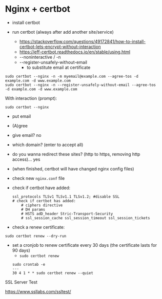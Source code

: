 # Nginx + certbot

- install certbot

- run certbot (always after add another site/service)
  - https://stackoverflow.com/questions/49172841/how-to-install-certbot-lets-encrypt-without-interaction
  - https://eff-certbot.readthedocs.io/en/stable/using.html
  - --noninteractive / -n
  - --register-unsafely-without-email
    - to substitute email at certificate

```
sudo certbot --nginx -n -m myemail@example.com --agree-tos -d example.com -d www.example.com
sudo certbot --nginx -n --register-unsafely-without-email --agree-tos -d example.com -d www.example.com
```

With interaction (prompt):

```
sudo certbot --nginx
```

- put email
- (A)gree
- give email? no
- which domain? (enter to accept all)
- do you wanna redirect these sites? (http to https, removing http access)... yes

- (when finished, certbot will have changed nginx config files)

- check new `nginx.conf` file
- check if certbot have added:
    ```
    ssl_protocols TLSv1 TLSv1.1 TLSv1.2; #disable SSL
    # check if certbot has added:
        # ciphers directive
        # DH params
        # HSTS adD_header Stric-Transport-Security
        # ssl_session_cache ssl_session_timeout ssl_session_tickets
    ```

- check a renew certificate:

```
sudo certbot renew --dry-run
```

- set a cronjob to renew certificate every 30 days (the certificate lasts for 90 days)
    - `sudo certbot renew`
    ```
    sudo crontab -e
    ---
    30 4 1 * * sudo certbot renew --quiet
    ```

SSL Server Test

https://www.ssllabs.com/ssltest/
